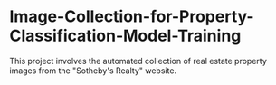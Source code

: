 # Image-Collection-for-Property-Classification-Model-Training
This project involves the automated collection of real estate property images from the "Sotheby's Realty" website.
